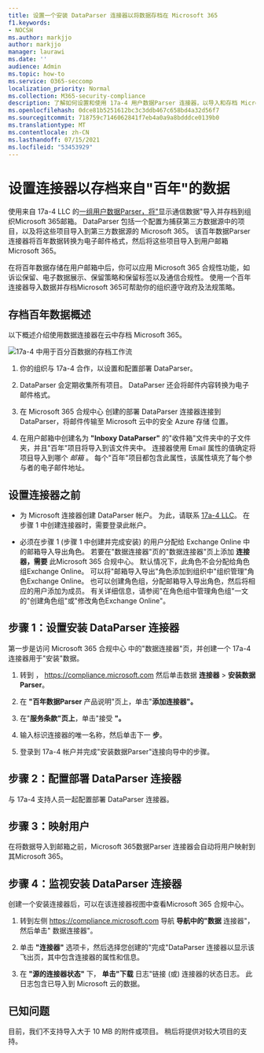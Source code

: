 ```yaml
---
title: 设置一个安装 DataParser 连接器以将数据存档在 Microsoft 365
f1.keywords:
- NOCSH
ms.author: markjjo
author: markjjo
manager: laurawi
ms.date: ''
audience: Admin
ms.topic: how-to
ms.service: O365-seccomp
localization_priority: Normal
ms.collection: M365-security-compliance
description: 了解如何设置和使用 17a-4 用户数据Parser 连接器，以导入和存档 Microsoft 365。
ms.openlocfilehash: 0dce81b5251612bc3c3ddb467c658bd4a32d56f7
ms.sourcegitcommit: 718759c7146062841f7eb4a0a9a8bdddce0139b0
ms.translationtype: MT
ms.contentlocale: zh-CN
ms.lasthandoff: 07/15/2021
ms.locfileid: "53453929"
---
```

# <a name="set-up-a-connector-to-archive-data-from-symphony"></a>设置连接器以存档来自"百年"的数据

使用来自 17a-4 LLC 的[一组用户数据Parser，将"](https://www.17a-4.com/Symphony-dataparser/)显示通信数据"导入并存档到组织Microsoft 365邮箱。 DataParser 包括一个配置为捕获第三方数据源中的项目，以及将这些项目导入到第三方数据源的 Microsoft 365。 该百年数据Parser 连接器将百年数据转换为电子邮件格式，然后将这些项目导入到用户邮箱Microsoft 365。

在将百年数据存储在用户邮箱中后，你可以应用 Microsoft 365 合规性功能，如诉讼保留、电子数据展示、保留策略和保留标签以及通信合规性。 使用一个百年连接器导入数据并存档Microsoft 365可帮助你的组织遵守政府及法规策略。

## <a name="overview-of-archiving-symphony-data"></a>存档百年数据概述

以下概述介绍使用数据连接器在云中存档 Microsoft 365。

![17a-4 中用于百分百数据的存档工作流](../media/SymphonyDataParserConnectorWorkflow.png)

1. 你的组织与 17a-4 合作，以设置和配置部署 DataParser。

2. DataParser 会定期收集所有项目。 DataParser 还会将邮件内容转换为电子邮件格式。

3. 在 Microsoft 365 合规中心 创建的部署 DataParser 连接器连接到 DataParser，将邮件传输至 Microsoft 云中的安全 Azure 存储 位置。

4. 在用户邮箱中创建名为 **"Inboxy DataParser"** 的"收件箱"文件夹中的子文件夹，并且"百年"项目将导入到该文件夹中。 连接器使用 Email 属性的值确定将项目导入到哪个 *邮箱* 。 每个"百年"项目都包含此属性，该属性填充了每个参与者的电子邮件地址。

## <a name="before-you-set-up-a-connector"></a>设置连接器之前

- 为 Microsoft 连接器创建 DataParser 帐户。 为此，请联系 [17a-4 LLC](https://www.17a-4.com/contact/)。 在步骤 1 中创建连接器时，需要登录此帐户。

- 必须在步骤 1 (步骤 1 中创建并完成安装) 的用户分配给 Exchange Online 中的邮箱导入导出角色。 若要在"数据连接器"页的"数据连接器"页上添加 **连接器，需要** 此Microsoft 365 合规中心。 默认情况下，此角色不会分配给角色组Exchange Online。 可以将"邮箱导入导出"角色添加到组织中"组织管理"角色Exchange Online。 也可以创建角色组，分配邮箱导入导出角色，然后将相应的用户添加为成员。 有关详细信息，请参阅"在角色[](/Exchange/permissions-exo/role-groups#create-role-groups)组中管理角色组[](/Exchange/permissions-exo/role-groups#modify-role-groups)"一文的"创建角色组"或"修改角色Exchange Online"。

## <a name="step-1-set-up-a-symphony-dataparser-connector"></a>步骤 1：设置安装 DataParser 连接器

第一步是访问 Microsoft 365 合规中心 中的"数据连接器"页，并创建一个 17a-4 连接器用于"安装"数据。

1. 转到 ， <https://compliance.microsoft.com> 然后单击数据 **连接器**  >  **安装数据Parser**。

2. 在 **"百年数据Parser** 产品说明"页上，单击"**添加连接器"。**

3. 在"**服务条款"页上**，单击"接受 **"。**

4. 输入标识连接器的唯一名称，然后单击下一 **步**。

5. 登录到 17a-4 帐户并完成"安装数据Parser"连接向导中的步骤。

## <a name="step-2-configure-the-symphony-dataparser-connector"></a>步骤 2：配置部署 DataParser 连接器

与 17a-4 支持人员一起配置部署 DataParser 连接器。

## <a name="step-3-map-users"></a>步骤 3：映射用户

在将数据导入到邮箱之前，Microsoft 365数据Parser 连接器会自动将用户映射到其Microsoft 365。

## <a name="step-4-monitor-the-symphony-dataparser-connector"></a>步骤 4：监视安装 DataParser 连接器

创建一个安装连接器后，可以在该连接器视图中查看Microsoft 365 合规中心。

1. 转到左侧 <https://compliance.microsoft.com> 导航 **导航中的"数据** 连接器"，然后单击" 数据连接器"。

2. 单击 **"连接器"** 选项卡，然后选择您创建的"完成"DataParser 连接器以显示该飞出页，其中包含连接器的属性和信息。

3. 在 **"源的连接器状态"** 下， **单击"下载** 日志"链接 (或) 连接器的状态日志。 此日志包含已导入到 Microsoft 云的数据。

## <a name="known-issues"></a>已知问题

目前，我们不支持导入大于 10 MB 的附件或项目。 稍后将提供对较大项目的支持。
